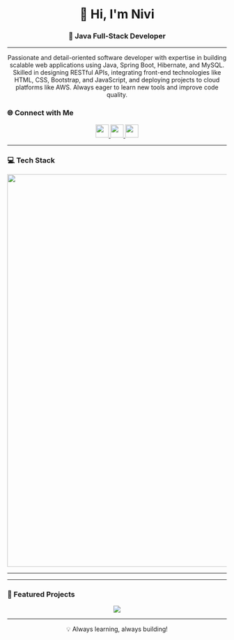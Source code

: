 <h1 align="center">👋 Hi, I'm Nivi</h1>
<h3 align="center">🚀 Java Full-Stack Developer</h3>

---


<p align="center">
  Passionate and detail-oriented software developer with expertise in building scalable web applications using Java, Spring Boot, Hibernate, and MySQL. Skilled in designing RESTful APIs, integrating front-end technologies like HTML, CSS, Bootstrap, and JavaScript, and deploying projects to cloud platforms like AWS. Always eager to learn new tools and improve code quality.
</p>

### 🌐 Connect with Me
<p align="center">
  <a href="https://www.linkedin.com/in/nivas1306/" target="_blank">
    <img src="https://img.shields.io/static/v1?message=LinkedIn&logo=linkedin&color=0077B5&style=for-the-badge" height="30"/>
  </a>
  <a href="mailto:nivasthangavel1306@gmail.com" target="_blank">
    <img src="https://img.shields.io/static/v1?message=Email&logo=gmail&color=D14836&style=for-the-badge" height="30"/>
  </a>
  <a href="https://nivast13-portfolio.netlify.app/" target="_blank">
    <img src="https://img.shields.io/static/v1?message=Portfolio&logo=vercel&color=000000&style=for-the-badge" height="30"/>
  </a>
</p>

---

### 💻 Tech Stack
<p align="center">
  <img src="https://skillicons.dev/icons?i=java,spring,hibernate,mysql,html,css,bootstrap,js&perline=9" width="900" />
</p>

---
<!--
### 📊 GitHub Stats
<p align="center">
  <img src="https://streak-stats.demolab.com?user=Nivi-dev&theme=dracula" height="150" />
  <img src="https://github-readme-stats.vercel.app/api?username=Nivi-dev&show_icons=true&theme=dracula" height="150" />
</p>

---

### 🏆 GitHub Trophies
<p align="center">
  <img src="https://github-profile-trophy.vercel.app/?username=Nivi-dev&theme=dracula&no-frame=false&no-bg=false&margin-w=8&margin-h=8" />
</p>
-->

---

### 🚀 Featured Projects
<p align="center">
  <a href="https://github.com/Nivi-dev/TravelManagementSystem">
    <img src="https://github-readme-stats.vercel.app/api/pin/?username=Nivi-dev&repo=TravelManagementSystem&theme=dracula" />
  </a>

---

<p align="center">💡 Always learning, always building!</p>
